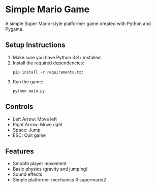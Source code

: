 # Simple Mario Game

A simple Super Mario-style platformer game created with Python and Pygame.

## Setup Instructions

1. Make sure you have Python 3.8+ installed
2. Install the required dependencies:
   ```
   pip install -r requirements.txt
   ```
3. Run the game:
   ```
   python main.py
   ```

## Controls

- Left Arrow: Move left
- Right Arrow: Move right
- Space: Jump
- ESC: Quit game

## Features

- Smooth player movement
- Basic physics (gravity and jumping)
- Sound effects
- Simple platformer mechanics # supermario2
